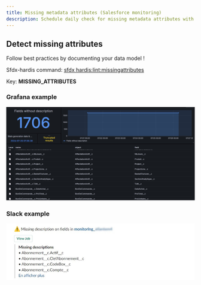 ```yaml
---
title: Missing metadata attributes (Salesforce monitoring)
description: Schedule daily check for missing metadata attributes with sfdx-hardis Monitoring
---
```

<!-- markdownlint-disable MD013 -->

## Detect missing attributes

Follow best practices by documenting your data model !

Sfdx-hardis command: [sfdx hardis:lint:missingattributes](https://sfdx-hardis.cloudity.com/hardis/lint/missingattributes/)

Key: **MISSING_ATTRIBUTES**

### Grafana example

![](assets/images/screenshot-monitoring-missing-attributes-grafana.jpg)

### Slack example

![](assets/images/screenshot-monitoring-missing-attributes.jpg)

